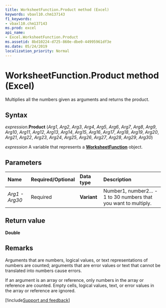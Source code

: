 ```yaml
---
title: WorksheetFunction.Product method (Excel)
keywords: vbaxl10.chm137143
f1_keywords:
- vbaxl10.chm137143
ms.prod: excel
api_name:
- Excel.WorksheetFunction.Product
ms.assetid: 8bd10224-d725-860e-dbe0-44995961df3e
ms.date: 05/24/2019
localization_priority: Normal
---
```



# WorksheetFunction.Product method (Excel)

Multiplies all the numbers given as arguments and returns the product.


## Syntax

_expression_.**Product** (_Arg1_, _Arg2_, _Arg3_, _Arg4_, _Arg5_, _Arg6_, _Arg7_, _Arg8_, _Arg9_, _Arg10_, _Arg11_, _Arg12_, _Arg13_, _Arg14_, _Arg15_, _Arg16_, _Arg17_, _Arg18_, _Arg19_, _Arg20_, _Arg21_, _Arg22_, _Arg23_, _Arg24_, _Arg25_, _Arg26_, _Arg27_, _Arg28_, _Arg29_, _Arg30_)

_expression_ A variable that represents a **[WorksheetFunction](Excel.WorksheetFunction.md)** object.


## Parameters

|Name|Required/Optional|Data type|Description|
|:-----|:-----|:-----|:-----|
| _Arg1 - Arg30_|Required| **Variant**|Number1, number2... - 1 to 30 numbers that you want to multiply.|

## Return value

**Double**


## Remarks

Arguments that are numbers, logical values, or text representations of numbers are counted; arguments that are error values or text that cannot be translated into numbers cause errors.
    
If an argument is an array or reference, only numbers in the array or reference are counted. Empty cells, logical values, text, or error values in the array or reference are ignored.
    


[!include[Support and feedback](~/includes/feedback-boilerplate.md)]